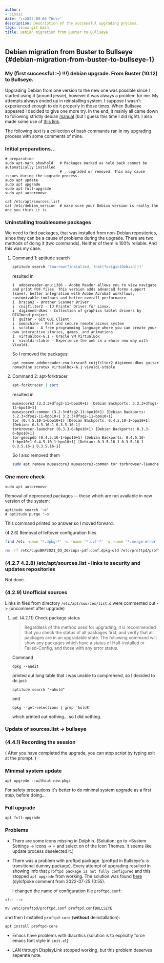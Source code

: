 ```yaml
---
author:
- cissic
date: '\<2022-09-08 Thu\>'
description: Description of the successful upgrading process.
tags: linux git bash
title: Debian migration from Buster to Bullseye
---
```


Debian migration from Buster to Bullseye {#debian-migration-from-buster-to-bullseye-1}
----------------------------------------

### My (first successful :-) !!!) debian upgrade. From Buster (10.12) to Bullseye.

Upgrading Debian from one version to the new one was possible since I
started using it (around jessie), however it was always a problem for
me. My attempts always ended up in reinstalling system. I suppose I
wasn\'t experienced enough to do it properly in those times. When
Bullseye appeared I decided to give one more try. In the end, it mainly
all came down to following strictly debian
[manual](https://www.debian.org/releases/stable/amd64/release-notes/ch-upgrading.html)
(but I guess this time I did right). I also made some use of [this
link](https://linuxize.com/post/how-to-upgrade-debian-10-to-debian-11/).

The following text is a collection of bash commands ran in my upgrading
process with some comments of mine.

### Initial preparations...

``` {.bash}
# preparation 
sudo apt-mark showhold   # Packages marked as held back cannot be automatically installed
                         # , upgraded or removed. This may cause issues during the upgrade process. 
sudo apt update
sudo apt upgrade
sudo apt full-upgrade 
sudo apt autoremove 

cat /etc/apt/sources.list
cat /etc/debian_version  # make sure your Debian version is really the one you think it is
```

### Uninstalling troublesome packages

We need to find packages, that was installed from non-Debian
repositories, since they can be a cause of problems during the upgrade.
There are two methods of doing it (two commands). Neither of them is
100% reliable. And this was my case.

1.  Command 1: aptitude search

    ``` {.bash results="org replace"}
    aptitude search '?narrow(?installed, ?not(?origin(Debian)))'
    ```

    resulted in

    ``` {.org}
    i  adobereader-enu:i386 - Adobe Reader allows you to view navigate and print PDF files. This version adds advanced forms support (save), better integration with Adobe Acrobat workflows, customizable toolbars and better overall performance.
    i  brscan3 - Brother Scanner Driver
    i  cnijfilter2 - IJ Printer Driver for Linux.
    i  digimend-dkms - Collection of graphics tablet drivers by DIGImend project
    i  guitar - Git GUI Client
    i  nomachine - Fast and secure remote access system
    i  scratux - A free programming language where you can create your own interactive stories, games, and animations
    i  virtualbox-6.1 - Oracle VM VirtualBox
    i  vivaldi-stable - Experience the web in a whole new way with Vivaldi.
    ```

    So I removed the packages:

    ``` {.bash}
    apt remove adobereader-enu brscan3 cnijfilter2 digimend-dkms guitar nomachine scratux virtualbox-6.1 vivaldi-stable
    ```

2.  Command 2: apt-forktracer

    ``` {.bash results="org replace"}
    apt-forktracer | sort
    ```

    resulted in

    ``` {.org}
    musescore3 (3.2.3+dfsg2-11~bpo10+1) [Debian Backports: 3.2.3+dfsg2-11~bpo10+1]
    musescore3-common (3.2.3+dfsg2-11~bpo10+1) [Debian Backports: 3.2.3+dfsg2-11~bpo10+1 3.2.3+dfsg2-11~bpo10+1]
    tor (0.4.5.10-1~bpo10+1) [Debian Backports: 0.4.5.10-1~bpo10+1] [Debian: 0.3.5.16-1 0.3.5.16-1]
    torbrowser-launcher (0.3.3-6~bpo10+1) [Debian Backports: 0.3.3-6~bpo10+1]
    tor-geoipdb (0.4.5.10-1~bpo10+1) [Debian Backports: 0.4.5.10-1~bpo10+1 0.4.5.10-1~bpo10+1] [Debian: 0.3.5.16-1 0.3.5.16-1 0.3.5.16-1 0.3.5.16-1]
    ```

    So I also removed them

    ``` {.bash results="org replace"}
    sudo apt remove musescore3 musescore3-common tor torbrowser-launcher tor-geoipdb
    ```

### One more check

``` {.bash}
sudo apt autoremove 
```

Removal of deprecated packages -- those which are not available in new
version of the system:

``` {.bash}
aptitude search '~o'
# aptitude purge '~o'
```

This command printed no answer so I moved forward.

(4.2.6) Removal of leftover configuration files.

``` {.bash results="org replace"}
find /etc -name '*.dpkg-*' -o -name '*.ucf-*' -o -name '*.merge-error'
```

``` {.bash results="org replace"}
rm -rf /etc/cupsBKP2021_03_26/cups-pdf.conf.dpkg-old /etc/proftpd/proftpd.conf.ucf-dist /etc/cups/cups-pdf.conf.dpkg-old /etc/ca-certificates.conf.dpkg-old
```

### (4.2.7 4.2.8) /etc/apt/sources.list - links to security and updates repositories

Not done.

### (4.2.9) Unofficial sources

Links in files from directory `/etc/apt/sources/list.d` were commented
out -\> (uncomment after upgrade)

1.  ad. (4.2.11) Check package status

    > Regardless of the method used for upgrading, it is recommended
    > that you check the status of all packages first, and verify that
    > all packages are in an upgradable state. The following command
    > will show any packages which have a status of Half-Installed or
    > Failed-Config, and those with any error status.

    Command

    ``` {.bash}
    dpkg --audit
    ```

    printed out long table that I was unable to comprehend, so I decided
    to do just:

    ``` {.bash}
    aptitude search "~ahold"
    ```

    and

    ``` {.bash}
    dpkg --get-selections | grep 'hold$'
    ```

    which printed out nothing... so I did nothing.

### Update of sources.list -\> bullseye

### (4.4.1) Recording the session

( After you have completed the upgrade, you can stop script by typing
exit at the prompt. )

### Minimal system update

``` {.bash}
apt upgrade --without-new-pkgs
```

For safety precautions it\'s better to do minimal system upgrade as a
first step, before doing...

### Full upgrade

``` {.bash}
apt full-upgrade
```

### Problems

-   There are some icons missing in Dolphin. (Solution: go to =System
    Settings -\> Icons -\> = and select on of the Icon Themes. It seems
    like update process deselected it.)

-   There was a problem with proftpd package. (proftpd in Bullseye\'u is
    transitional dummy package). Every attempt of upgrading resulted in
    showing info that `proftpd package is not fully configured` and this
    stopped `apt upgrade` from working. The solution was found
    [here](https://forums.debian.net/viewtopic.php?p=741264) (dylofpoke
    comment from 2022-07-25 10:55).

    I changed the name of configuration file `proftpd.conf`:

```{=html}
<!-- -->
```
    mv /etc/proftpd/proftpd.conf proftpd.confBULLSEYE

and then I installed `proftpd-core` (**without** deinstallation):

    apt install proftpd-core

-   Emacs have problems with diacritics (solution is to explicitly force
    emacs font style in `init.el`)

-   LAN through DisplayLink stopped working, but this problem deserves
    seperate note.
